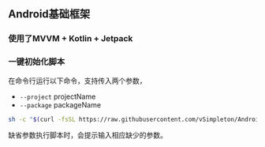 ## Android基础框架

### 使用了MVVM + Kotlin + Jetpack

### 一键初始化脚本
在命令行运行以下命令，支持传入两个参数，
* `--project` projectName
* `--package` packageName

```bash
sh -c "$(curl -fsSL https://raw.githubusercontent.com/vSimpleton/AndroidBasicTemplate/master/tools/install.sh)" "" --project HelloKitty --package com.android.hellokitty
```

缺省参数执行脚本时，会提示输入相应缺少的参数。